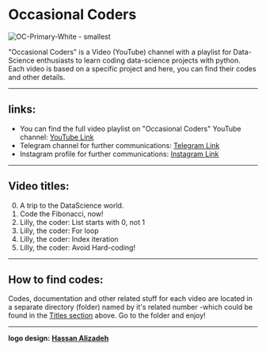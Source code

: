# Occasional Coders
![OC-Primary-White - smallest](https://user-images.githubusercontent.com/62722056/113588260-2a35a280-9645-11eb-933b-c4be1bf7d3b1.png)

"Occasional Coders" is a Video (YouTube) channel with a playlist for Data-Science enthusiasts to learn coding data-science projects with python. Each video is based on a specific project and here, you can find their codes and other details.

***

## links:
* You can find the full video playlist on "Occasional Coders" YouTube channel: [YouTube Link](https://www.youtube.com/channel/UCfLqx41dF8w00LVKZGM9NRQ)
* Telegram channel for further communications: [Telegram Link](https://t.me/oc_coders)
* Instagram profile for further communications: [Instagram Link](http://instagram.com/oc_coders)


***

## Video titles:

0. A trip to the DataScience world.
1. Code the Fibonacci, now!
2. Lilly, the coder: List starts with 0, not 1
3. Lilly, the coder: For loop
4. Lilly, the coder: Index iteration
5. Lilly, the coder: Avoid Hard-coding!

***

## How to find codes:

Codes, documentation and other related stuff for each video are located in a separate directory (folder) named by it's related number -which could be found in the [Titles section](#video-titles) above. Go to the folder and enjoy!

***

**logo design:** [**Hassan Alizadeh**](http://behance.net/hassanalizadeh) 

